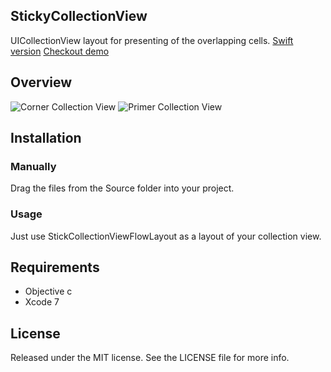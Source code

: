 ## StickyCollectionView
UICollectionView layout for presenting of the overlapping cells.
[Swift version](https://github.com/matbeich/StickyCollectionView-Swift)
[Checkout demo](https://appetize.io/app/63y1wgk56p6c4h9zr5n6efy9wm?device=iphone5s&scale=75&orientation=portrait&osVersion=9.2)
## Overview
![Corner Collection View](https://cloud.githubusercontent.com/assets/5644547/11768922/90c8ddb2-a1ec-11e5-9476-bff461e214c2.gif)
![Primer Collection View](https://cloud.githubusercontent.com/assets/5644547/12595806/6f3bcfdc-c48e-11e5-91e0-1c4b724bf154.gif)
## Installation

### Manually
Drag the files from the Source folder into your project.

### Usage
Just use StickCollectionViewFlowLayout as a layout of your collection view.

## Requirements
- Objective c
- Xcode 7

## License
Released under the MIT license. See the LICENSE file for more info.
